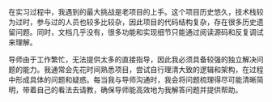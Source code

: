 在实习过程中，我遇到的最大挑战是老项目的上手。这个项目历史悠久，技术栈较为过时，参与过的人员也较多比较杂，因此项目的代码结构复杂，存在很多历史遗留问题。同时，文档几乎没有，很多功能和实现细节只能通过阅读源码和反复调试来理解。

导师由于工作繁忙，无法提供太多的直接指导，因此我必须具备较强的独立解决问题的能力。我通常会先花时间熟悉项目，尝试自行理清大致的逻辑和架构，在过程中形成具体的问题和疑惑。每当我与导师沟通时，我会将问题梳理得尽可能清晰简明，带着自己的看法去请教，确保导师能高效地为我解答问题并提供帮助。

